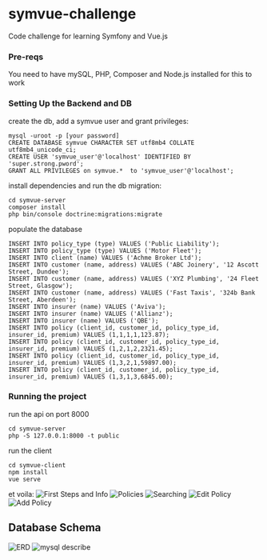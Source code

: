 # symvue-challenge
Code challenge for learning Symfony and Vue.js

### Pre-reqs
You need to have mySQL, PHP, Composer and Node.js installed for this to work

### Setting Up the Backend and DB 
create the db, add a symvue user and grant privileges:

```
mysql -uroot -p [your password]
CREATE DATABASE symvue CHARACTER SET utf8mb4 COLLATE utf8mb4_unicode_ci;
CREATE USER 'symvue_user'@'localhost' IDENTIFIED BY 'super.strong.pword';
GRANT ALL PRIVILEGES on symvue.*  to 'symvue_user'@'localhost';
```
install dependencies and run the db migration:
```
cd symvue-server
composer install
php bin/console doctrine:migrations:migrate
```
populate the database 
```
INSERT INTO policy_type (type) VALUES ('Public Liability');
INSERT INTO policy_type (type) VALUES ('Motor Fleet');
INSERT INTO client (name) VALUES ('Achme Broker Ltd');
INSERT INTO customer (name, address) VALUES ('ABC Joinery', '12 Ascott Street, Dundee');
INSERT INTO customer (name, address) VALUES ('XYZ Plumbing', '24 Fleet Street, Glasgow');
INSERT INTO customer (name, address) VALUES ('Fast Taxis', '324b Bank Street, Aberdeen');
INSERT INTO insurer (name) VALUES ('Aviva');
INSERT INTO insurer (name) VALUES ('Allianz');
INSERT INTO insurer (name) VALUES ('QBE');
INSERT INTO policy (client_id, customer_id, policy_type_id, insurer_id, premium) VALUES (1,1,1,1,123.87);
INSERT INTO policy (client_id, customer_id, policy_type_id, insurer_id, premium) VALUES (1,2,1,2,2321.45);
INSERT INTO policy (client_id, customer_id, policy_type_id, insurer_id, premium) VALUES (1,3,2,1,59897.00);
INSERT INTO policy (client_id, customer_id, policy_type_id, insurer_id, premium) VALUES (1,3,1,3,6845.00);
```

### Running the project
run the api on port 8000
```
cd symvue-server
php -S 127.0.0.1:8000 -t public
```
run the client
```
cd symvue-client
npm install
vue serve
```
et voila:
![First Steps and Info](https://github.com/dtodorowa/symvue-challenge/blob/main/images/FirstSteps.png?raw=true)
![Policies](https://github.com/dtodorowa/symvue-challenge/blob/main/images/Policies.png?raw=true)
![Searching](https://github.com/dtodorowa/symvue-challenge/blob/main/images/Searching.png?raw=true)
![Edit Policy](https://github.com/dtodorowa/symvue-challenge/blob/main/images/EditPolicy.png?raw=true)
![Add Policy](https://github.com/dtodorowa/symvue-challenge/blob/main/images/AddPolicy.png?raw=true)

## Database Schema
![ERD](https://github.com/dtodorowa/symvue-challenge/blob/main/images/db_schema.png?raw=true)
![mysql describe](https://github.com/dtodorowa/symvue-challenge/blob/main/images/mysql_describe.png?raw=true)
